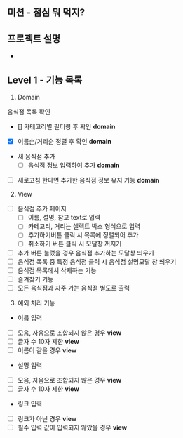 ## 미션 - 점심 뭐 먹지?

## 프로젝트 설명

-

## Level 1 - 기능 목록

1.  Domain

음식점 목록 확인

- [] 카테고리별 필터링 후 확인 **domain**
- [x] 이름순/거리순 정렬 후 확인 **domain**
- 새 음식점 추가
  - [ ] 음식점 정보 입력하여 추가 **domain**
- [ ] 새로고침 한다면 추가한 음식점 정보 유지 기능 **domain**

2. View

- [ ] 음식점 추가 페이지
  - [ ] 이름, 설명, 참고 text로 입력
  - [ ] 카테고리, 거리는 셀렉트 박스 형식으로 입력
  - [ ] 추가하기버튼 클릭 시 목록에 정렬되어 추가
  - [ ] 취소하기 버튼 클릭 시 모달창 꺼지기
- [ ] 추가 버튼 눌렀을 경우 음식점 추가하는 모달창 띄우기
- [ ] 음식점 목록 중 특정 음식점 클릭 시 음식점 설명모달 창 띄우기
- [ ] 음식점 목록에서 삭제하는 기능
- [ ] 즐겨찾기 기능
- [ ] 모든 음식점과 자주 가는 음식점 별도로 출력

3.  예외 처리 기능

- 이름 입력
- [ ] 모음, 자음으로 조합되지 않은 경우 **view**
- [ ] 글자 수 10자 제한 **view**
- [ ] 이름이 같을 경우 **view**
- 설명 입력
- [ ] 모음, 자음으로 조합되지 않은 경우 **view**
- [ ] 글자 수 10자 제한 **view**
- 링크 입력
- [ ] 링크가 아닌 경우 **view**
- [ ] 필수 입력 값이 입력되지 않았을 경우 **view**

